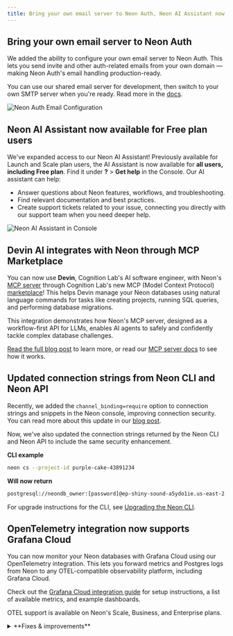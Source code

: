 ```yaml
---
title: Bring your own email server to Neon Auth, Neon AI Assistant now available for Free plan users, Devin can now use Neon's MCP Server, and more
---
```


## Bring your own email server to Neon Auth

We added the ability to configure your own email server to Neon Auth. This lets you send invite and other auth-related emails from your own domain — making Neon Auth's email handling production-ready.

You can use our shared email server for development, then switch to your own SMTP server when you're ready. Read more in the [docs](/docs/neon-auth/email-configuration).

![Neon Auth Email Configuration](/docs/relnotes/neon_auth_email.png)

## Neon AI Assistant now available for Free plan users

We've expanded access to our Neon AI Assistant! Previously available for Launch and Scale plan users, the AI Assistant is now available for **all users, including Free plan**. Find it under **?** > **Get help** in the Console. Our AI assistant can help:

- Answer questions about Neon features, workflows, and troubleshooting.
- Find relevant documentation and best practices.
- Create support tickets related to your issue, connecting you directly with our support team when you need deeper help.

![Neon AI Assistant in Console](/docs/relnotes/neon_ai_assistant.png)

## Devin AI integrates with Neon through MCP Marketplace

You can now use **Devin**, Cognition Lab's AI software engineer, with Neon's [MCP server](hhttps://github.com/neondatabase-labs/mcp-server-neon) through Cognition Lab's new MCP (Model Context Protocol) [marketplace](https://app.devin.ai/settings/mcp-marketplace)! This helps Devin manage your Neon databases using natural language commands for tasks like creating projects, running SQL queries, and performing database migrations.

This integration demonstrates how Neon's MCP server, designed as a workflow-first API for LLMs, enables AI agents to safely and confidently tackle complex database challenges.

[Read the full blog post](https://neon.com/blog/devin-and-neon-mcp-marketplace) to learn more, or read our [MCP server docs](/docs/ai/neon-mcp-server) to see how it works.

## Updated connection strings from Neon CLI and Neon API

Recently, we added the `channel_binding=require` option to connection strings and snippets in the Neon console, improving connection security. You can read more about this update in our [blog post](https://neon.com/blog/postgres-needs-better-connection-security-defaults).

Now, we've also updated the connection strings returned by the Neon CLI and Neon API to include the same security enhancement.

**CLI example**

```bash shouldWrap
neon cs --project-id purple-cake-43891234
```

**Will now return**

```bash shouldWrap
postgresql://neondb_owner:[password]@ep-shiny-sound-a5ydo1ie.us-east-2.aws.neon.tech/testingneon?sslmode=require&channel_binding=require
```

For upgrade instructions for the CLI, see [Upgrading the Neon CLI](/docs/reference/cli-install#upgrade).

## OpenTelemetry integration now supports Grafana Cloud

You can now monitor your Neon databases with Grafana Cloud using our OpenTelemetry integration. This lets you forward metrics and Postgres logs from Neon to any OTEL-compatible observability platform, including Grafana Cloud.

Check out the [Grafana Cloud integration guide](https://neon.com/docs/guides/grafana-cloud) for setup instructions, a list of available metrics, and example dashboards.

OTEL support is available on Neon's Scale, Business, and Enterprise plans.


<details>

<summary>**Fixes & improvements**</summary>

- **MCP server updates**
  - We've deprecated Server-Sent Events (SSE) and now recommend **streamable HTTP** as the preferred connection method. The [README](https://github.com/neondatabase-labs/mcp-server-neon/blob/main/README.md) has been updated to reflect this change.

  - Introduced a **list_organizations** tool to list all organizations that the current user has access to. This tool allows optional filtering by organization name or ID.

- **Datadog and OpenTelemetry integrations**
  - We enhanced the integration cards (accessible from your project's **Integrations** page in the Neon Console) for [Datadog](/docs/guides/datadog) and [OpenTelemetry](/docs/guides/opentelemetry) to give you better visibility into your export activity:
    - **Export statistics** now show how many metrics and logs were exported in the last 5 minutes, using easy-to-read K/M formatting.
    - **Failure alerts** warn you of recent export issues with clear error and warning messages.

    These updates make it easier to monitor your integrations at a glance.

  - We also resolved an issue where entering an incorrect API key in the OpenTelemetry integration would incorrectly reset the authentication method, showing both API key and Bearer inputs. The form now correctly resets to the chosen method.

</details>
